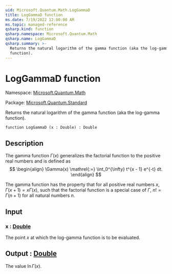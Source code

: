 ```yaml
---
uid: Microsoft.Quantum.Math.LogGammaD
title: LogGammaD function
ms.date: 7/19/2022 12:00:00 AM
ms.topic: managed-reference
qsharp.kind: function
qsharp.namespace: Microsoft.Quantum.Math
qsharp.name: LogGammaD
qsharp.summary: >-
  Returns the natural logarithm of the gamma function (aka the log-gamma
  function).
---
```


# LogGammaD function

Namespace: [Microsoft.Quantum.Math](xref:Microsoft.Quantum.Math)

Package: [Microsoft.Quantum.Standard](https://nuget.org/packages/Microsoft.Quantum.Standard)


Returns the natural logarithm of the gamma function (aka the log-gammafunction).

```qsharp
function LogGammaD (x : Double) : Double
```


## Description

The gamma function $\Gamma(x)$ generalizes the factorial functionto the positive real numbers and is defined as$$\begin{align}\Gamma(x) \mathrel{:=} \int_0^{\infty} t^{x - 1} e^{-t} dt.\end{align}$$The gamma function has the property that for all positive real numbers$x$, $\Gamma(x + 1) = x \Gamma(x)$, such that the factorial functionis a special case of $\Gamma$,$n! = \Gamma(n + 1)$ for all natural numbers $n$.

## Input

### x : [Double](xref:microsoft.quantum.qsharp.valueliterals#double-literals)

The point $x$ at which the log-gamma function is to be evaluated.



## Output : [Double](xref:microsoft.quantum.qsharp.valueliterals#double-literals)

The value $\ln \Gamma(x)$.